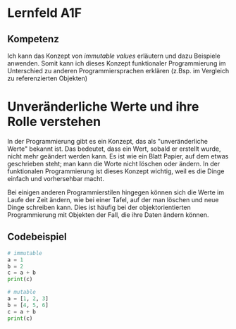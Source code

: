 # Lernfeld A1F

## Kompetenz
Ich kann das Konzept von *immutable values* erläutern und dazu Beispiele anwenden. Somit kann ich dieses Konzept funktionaler Programmierung im Unterschied zu anderen Programmiersprachen erklären (z.Bsp. im Vergleich zu referenzierten Objekten)

# Unveränderliche Werte und ihre Rolle verstehen

In der Programmierung gibt es ein Konzept, das als "unveränderliche Werte" bekannt ist. Das bedeutet, dass ein Wert, sobald er erstellt wurde, nicht mehr geändert werden kann. Es ist wie ein Blatt Papier, auf dem etwas geschrieben steht; man kann die Worte nicht löschen oder ändern. In der funktionalen Programmierung ist dieses Konzept wichtig, weil es die Dinge einfach und vorhersehbar macht.

Bei einigen anderen Programmierstilen hingegen können sich die Werte im Laufe der Zeit ändern, wie bei einer Tafel, auf der man löschen und neue Dinge schreiben kann. Dies ist häufig bei der objektorientierten Programmierung mit Objekten der Fall, die ihre Daten ändern können.

## Codebeispiel

```python
# immutable
a = 1
b = 2
c = a + b
print(c)

# mutable
a = [1, 2, 3]
b = [4, 5, 6]
c = a + b
print(c)
```